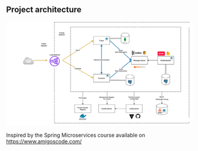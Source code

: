 ## Project architecture 

![Alt text](images/architecture.png)

Inspired by the Spring Microservices course available on https://www.amigoscode.com/
